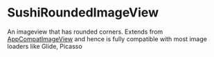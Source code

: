 # SushiRoundedImageView

An imageview that has rounded corners.
Extends from [AppCompatImageView](https://developer.android.com/reference/android/support/v7/widget/AppCompatImageView)
and hence is fully compatible with most image loaders like Glide, Picasso
